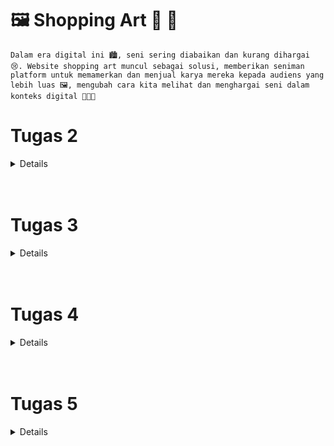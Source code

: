 # 🖼️ Shopping Art 🛒 🎨


`Dalam era digital ini 🏙️, seni sering diabaikan dan kurang dihargai 😢. Website shopping art muncul sebagai solusi, memberikan seniman platform untuk memamerkan dan menjual karya mereka kepada audiens yang lebih luas 🖼️, mengubah cara kita melihat dan menghargai seni dalam konteks digital 👨🏻‍🎨`


#  Tugas 2
<details>

### 1. Jelaskan bagaimana cara kamu mengimplementasikan checklist di atas secara step-by-step 

- [x] Membuat sebuah proyek Django baru.

    Pada membuat project Django baru kita pertama tama perlu membuat file bernama `shopping art` dan repository baru pada github baru untuk diisi. Setelah membuat file baru, dan github maka membuat perintah pada terminal mendambahkan readme dengan `echo "#readme" >> README.md` + `git init`+ `git add README.md` yang berguna untuk mendambahkan readme. Selanjutnya melakukan `git commit -m "first commit"`  untuk commit, selanjutnya mengetik `git branch -M main` untuk membuat branch utama pada repo, Menyambungkan dan membuat remote `git remote add origin <URL_REPO> `, dan tahapan terakhir mempush ke repo dengan `git push -u origin main`.

    Selanjutnya membuat virtual environtment dengan mengetik perintah `python -m venv env` dan mengkaktifkannya. Untuk mengaktifkannya pada macbook menggunakan `source env/bin/activate`. ketika virtual envieonrment telah aktif dengan ditandai dengan (env) pada terminal, diharuskan menambahkan `requirments.txt` sebagai dependensi yang akan digunakan dan menjalankan perintah `pip install -r requirements.txt` untuk menginstallnya. Setelah itu membuat projek djanggo dengan menjalankan `django-admin startproject shopping_list .`. 

    Setelah berhasil mengsintall djanggo, kita harus mengkonfigurasikan proyek dan menjalankan server. Untuk mengkonfigurasikan proyek dengan menambahkan `*` pada `ALLOWED_HOSTS` sehingga menjadi `ALLOWED_HOSTS = ["*"]`. Tanda `*` berguna untuk mengizinkan akses dari semua host, yang akan memungkinkan aplikasi diakses secara luas. Setelah mengkonfigurasikan proyek selanjutnya saya menginisiasi `.gitignore` yang berguna untuk mengabaikan beberapa berkas-berkas atau direktori-direktori pada Git.
    

- [x] Membuat aplikasi dengan nama main pada proyek tersebut.
    Pada langkah ini, saya menambahkan folfer `templates` dan menambahkan file `main` sebagai html utama. Untuk membuatnya sebagai bagian int, harus menjalankan perintah `python3 manage.py startapp main`. setelah itu, mendaftarkan folder ke dalam proyek dengan menambahkan main pada `INSTALLED_APPS` yang berada pada folder `settings.py`.


- [x] Melakukan routing pada proyek agar dapat menjalankan aplikasi main.
    Pada tahap ini, melakukan routing agar aplikasi `main` dapat diakses melalui projek hingga aplikasi dan juga perambaan web. aplikasi main akan menambahkan path ke variabel `urlpatterns` pada `urls.py`.  Setlah itu, pada variabel `urlpatterns` terdapat path URL `main/` yang mendefinisikan rute ke file `urls.py` pada aplikasi `main`.


- [x] Membuat model pada aplikasi main dengan nama Item dan memiliki atribut wajib sebagai berikut.
  +  `name` sebagai nama item dengan tipe `CharField`.
  + `amount` sebagai jumlah item dengan tipe `IntegerField`.
  + `description` sebagai deskripsi item dengan tipe `TextField`.
    Pada folder `main` terdapat file `models.py`, dan kita disuruh untuk membuat model yang berisikan atribut diatas. Data data yang kita buat nantinya bisa diakses, di perbarui, dan dihapus dengan perintah SQL. setelah mendefine model atribut, saya melakukan penjalankan perintah `python3 manage.py makemigrations` yang berfungsi melakukan migrasi model ke dalam database. Setelah itu melakukan perintah `python3 manage.py migrate` untuk mengaplikasikan file migrasi ke dalam database.


- [x] Membuat sebuah fungsi pada views.py untuk dikembalikan ke dalam sebuah template HTML yang menampilkan nama aplikasi serta nama dan kelas kamu.
    Pada tahap ini, saya mengimport funsi render dari django.shortcut untuk keperluan nantinya di HTML.  Dari sebelumnya itu data sama dengan langsung dimasukan ke dalam html, namun pada tahap ini membuat tempat untuk mengemnbalikan nilai pada html.  Cara mengembalikannya adalah dengan  menambahkan data `app_name`, `name`, dan `class` ke dalam `context` yang terdapat di dalam fungsi `show_app_name`. setelah itu pada tampilan html dari yang tadinya `Name : Arya Wijaya Kusuma` menjadi `Name : {name}` agar dapat meminta dara daro `views.py`.


- [x] Membuat sebuah routing pada urls.py aplikasi main untuk memetakan fungsi yang telah dibuat pada views.py.
    Pada tahap ini, diharuskan untuk menimpor `path` dari `django.urls`. Selain itu kita juga mengimport fungsi `show_app_name` dari file `views.py`. Hal ini dilakukan dengan jara membuat file `urls.py` pada folder `main` dengan isi 
    ```
    from django.urls import path, include
    from main.views import show_main

    app_name = 'main'

    urlpatterns = [
        path('', show_main, name='show_main')
    ]
    ```


- [x] Melakukan deployment ke Adaptable terhadap aplikasi yang sudah dibuat sehingga nantinya dapat diakses oleh teman-temanmu melalui Internet.
    Setelah menyelesaikan semua proses diatas, saya akan mengupdate isi dari repositori github saya dengan mempush file saat ini yang ada di komputer saya ke repo. Untuk mempush dapat dilakukan dengan pertama tama menjalankan `git add .` untuk menambahkan semua yang ada di stage. Setelah menambahkan semuanya saya melakukan commit dengan `git commit -m "<komentar>"` dan terakhir mempush ke git push -u origin main`.



### 2. Buatlah bagan yang berisi request client ke web aplikasi berbasis Django beserta responnya dan jelaskan pada bagan tersebut kaitan antara urls.py, views.py, models.py, dan berkas html.

![Bagan Tugas 2 ](https://github.com/aryawijayak/shopping-art/assets/119391657/081fc00c-04ba-4c88-8e09-029213b76be2)




### 3. Jelaskan mengapa kita menggunakan virtual environment? Apakah kita tetap dapat membuat aplikasi web berbasis Django tanpa menggunakan virtual environment?

Virtual environment adalah alat yang sangat penting dalam pengembangan perangkat lunak, termasuk dalam pengembangan aplikasi web berbasis Django. Fungsi utamanya adalah memisahkan dan mengisolasi lingkungan kerja proyek Anda dari lingkungan sistem operasi yang lebih luas. Ini memungkinkan Anda untuk menginstal paket dan dependensi proyek secara lokal tanpa mengganggu atau berinterferensi dengan paket global sistem operasi atau proyek lain yang mungkin Anda kerjakan. Selain itu, virtual environment memungkinkan Anda untuk mengelola versi paket yang digunakan dalam proyek tertentu, sehingga Anda dapat memastikan konsistensi dan stabilitas aplikasi Anda. Hal ini juga memudahkan untuk berbagi proyek dengan tim pengembang atau menggantinya ke lingkungan produksi tanpa masalah kompatibilitas.

> Virtual environment dibuat dengan perintah `python -m venv env`, dan diaktifkan dengan perintah `source env/bin/activate`.

Meskipun memungkinkan untuk membuat aplikasi web berbasis Django tanpa menggunakan virtual environment, sangat disarankan untuk selalu menggunakannya. Tanpa virtual environment, Anda mungkin akan menghadapi berbagai masalah, seperti konflik dependensi antara proyek, kesulitan dalam mengelola versi paket, dan risiko merusak paket sistem operasi. Dengan menggunakan virtual environment, Anda dapat menjaga lingkungan proyek Anda bersih, teratur, dan terisolasi, yang pada akhirnya akan membuat pengembangan dan pemeliharaan aplikasi Anda menjadi lebih mudah dan lebih dapat diandalkan. Implementasi virtual environment adalah sebuah praktik terbaik yang akan membantu Anda mengelola konsistensi dari dependencies masing-masing proyek secara efisien, menjauhkan risiko konflik dependencies, dan memastikan kestabilan serta portabilitas aplikasi Anda.


### 4. Jelaskan apakah itu MVC, MVT, MVVM dan perbedaan dari ketiganya.
| MVC         | MVT         | MVVM          |
| ---        |    ----   |          --- |
| Model-View-Controller      | Model-View-Template     | Model-View-View-Model   
| View: Menggambarkan data dari model dalam antarmuka pengguna (UI) dan menampilkan informasi kepada pengguna.| View: Bertanggung jawab untuk menampilkan data kepada pengguna dan menggambarkan tampilan.| View: Menginformasi ke ViewModel terkait interaksi pengguna, dan hanya menampilkan data yang disediakan oleh ViewModel |
| Controller: Menjembatani hubungan antara View dan Model dan sebagai inti logika dan alur aplikasi dengan menginformasi interaksi user ke Model | Template: Mengambil data dari model dan menampilkannya, berupa HTML  | ViewModel: Perantara antara Model dan View, mengubah data dari Model menjadi format sesuai dengan tampilan |
|![mvc](https://user-images.githubusercontent.com/119391657/268604124-47902dbc-cc01-46af-b077-9ba64c31e042.png) |![mvp](https://user-images.githubusercontent.com/119391657/268604321-e031b08c-f41e-4e57-81e7-184fd9a8959b.png) |![mvvm](https://user-images.githubusercontent.com/119391657/268604466-b3808d32-e983-4b1e-a385-1c6ea8e8c89b.png) |
| MVC merupakan konsep yang sering diterapkan dalam pengembangan perangkat lunak, terutama pada aplikasi desktop dan web konvensional. Prinsip ini memisahkan tiga komponen utama dari aplikasi dengan tujuan untuk meningkatkan kemudahan dalam merawat dan mengembangkan kode.| MVT merupakan pola desain yang khusus digunakan dalam kerangka kerja Django, yang diciptakan khusus untuk pengembangan aplikasi web menggunakan bahasa pemrograman Python. Pola ini menggantikan komponen View dalam MVC dengan yang disebut sebagai Template, yang bertujuan untuk memisahkan dengan lebih tegas antara aspek tampilan dan pemrosesan HTTP. | MVVM merupakan pola desain yang umum diterapkan dalam pengembangan aplikasi yang menekankan antarmuka pengguna (UI), terutama pada platform seperti WPF (Windows Presentation Foundation). Pola ini difokuskan pada konsep pemisahan antara komponen tampilan dan logika bisnis, dengan memanfaatkan ViewModel sebagai perantara di antara keduanya.|
</details>

<br>
<br>

# Tugas 3

<details>

### 1. Apa perbedaan antara form POST dan form GET dalam Django?
| Form POST         | Form GET         |
| ---        |    ----   |
| Method POST akan mengirimkan data atau nilai langsung ke action untuk ditampung, tanpa menampilkan pada URL. | Method GET akan menampilkan data/nilai pada URL, kemudian akan ditampung oleh action.
|![POST](https://user-images.githubusercontent.com/119391657/268960230-4ca02611-ab78-4685-913b-79ca724cdd0e.png) | ![GET](https://user-images.githubusercontent.com/119391657/268960029-d7e2cba8-1164-40a6-96bc-97ac26ad07f4.png)| 
|Method POST menggunakan variable $_POST untuk menampung data/nilai. | Sedangkan method GET menggunakan variable $_GET untuk menampung data/nilai.
|Method POST data yang dikirim tidak terbatas| Method GET tidak boleh lebih dari 2047 karakter.

###  2. Apa perbedaan utama antara XML, JSON, dan HTML dalam konteks pengiriman data?
| XML         | JSON         | HTML          |
| ---        |    ----   |          --- |
|**Struktur Data**: Bahasa markup yang memiliki fleksibilitas tinggi dan dapat digunakan untuk menggambarkan berbagai jenis informasi. Ini memiliki kerangka yang kuat dan menetapkan pedoman untuk mengatur informasi.| **Struktur Data**: Format data yang sederhana yang berisi objek dan larik. Sangat berguna untuk menggambarkan data yang teratur | **Struktur Data**: Sebuah bahasa markup yang digunakan untuk menghasilkan dokumen di lingkungan web.|
|**Penggunaan**: Transfer data antara aplikasi, mengatur konfigurasi, dan menyimpan data yang memiliki struktur data yang tidak sepenuhnya terstruktur. | **Penggunaan**: Proses pertukaran data antara aplikasi, terutama dalam konteks pengembangan web. Format JSON banyak digunakan dalam aplikasi dan layanan web modern sebagai format standar untuk menerima dan mengirim data. |**Penggunaan**: Membuat halaman web yang dirancang khusus untuk tujuan penyajian dan interaksi dengan pengguna. |

### 3. Mengapa JSON sering digunakan dalam pertukaran data antara aplikasi web modern?

JSON sering menjadi pilihan utama para pengembang dalam pertukaran data antar aplikasi karena beberapa alasan yang signifikan:
1. **Format yang Mudah di-parse**: JSON memiliki format yang sangat mudah untuk di-parse, memudahkan pengolahan dan penguraian data. Ini sangat penting dalam pertukaran data antar aplikasi di lingkungan yang serba cepat.

2. **Ringan dan Berbasis Teks**: Sebagai format berbasis teks, JSON memiliki ukuran yang ringan. Hal ini sangat menguntungkan ketika data perlu dikirimkan melalui jaringan, karena tidak membebani bandwidth.

3. **Dukungan Native Banyak Bahasa**: Banyak bahasa pemrograman memiliki dukungan native untuk parsing JSON. Ini memungkinkan pengembang untuk dengan mudah mengintegrasikan JSON dalam aplikasi mereka tanpa perlu mengandalkan pustaka pihak ketiga atau implementasi khusus.

4. **Efisien dibandingkan XML**: JSON lebih efisien dalam hal penggunaan karakter dibandingkan dengan format lain seperti XML yang menggunakan sistem tag. JSON menggunakan format key-value pair yang lebih sederhana.

5. **Mudah Dibaca Manusia**: JSON lebih mudah dibaca oleh manusia, sehingga mempermudah dalam debugging dan analisis data. Karakter yang lebih sedikit membuatnya lebih bersahabat bagi pengembang.

Dengan kelebihan-kelebihan ini, tidak mengherankan jika JSON menjadi format yang lebih sering digunakan dalam pertukaran data antar aplikasi. Kelebihan ini juga membantu dalam mempercepat proses pemrosesan data, yang sangat penting dalam aplikasi modern yang serba cepat.

### 4. Jelaskan bagaimana cara kamu mengimplementasikan checklist di atas secara step-by-step (bukan hanya sekadar mengikuti tutorial).

- [x] Membuat input form untuk menambahkan objek model pada app sebelumnya.
    Pertama Buatlah file `template/base.html` pada direktori root yang berguna untuk memberikan inisiasi html default tanpa perlu membuat inisiasi html ddi setiap page .html yang kita buat. Isi dari base.html adalah sebagai berikut:
    ``````
        {% load static %}
    <!DOCTYPE html>
    <html lang="en">
        <head>
            <meta charset="UTF-8" />
            <meta
                name="viewport"
                content="width=device-width, initial-scale=1.0"
            />
            {% block meta %}
            {% endblock meta %}
        </head>

        <body>
            {% block content %}
            {% endblock content %}
        </body>
    </html>
   ``````
    Setelah membuat `base.html` saya mengedit file `setting.py` lalu libatkan `base.html` dengan menambahkan baris template agar `base.html` bisa sdideteksi sebagai berkas html. Lebih jelaskan dapat melihat kode berikut:
    ```
    ...
    DATABASES = {
        'default': {
            'ENGINE': 'django.db.backends.sqlite3',
            'NAME': BASE_DIR / 'db.sqlite3',
        }
    }
    ```

    setelah melibtatkan `base.html`, saya membuat struktur form agar dapat menerima data beruma art baru yang diinput dengan membuat file `forms.py`. File tersebut berisi kode dibawah ini : 
    ```
    from django.forms import ModelForm
    from main.models import Product

    class ProductForm(ModelForm):
        class Meta:
            model = Product
            fields = ["name", "price", "description"]
    ```
    Fungsi `fields` diatas merupakan tipe apa saja yang akan menjadi header dari tabel kita nantinya yang berisi name, price dan description. 

    Setelah membuat `forms.py`, saya mengubah function `show_main` pada `views.py`  memasukan context baru yang dapat dilihat lebih jelas pada kode berikut ini:
    ```
    context = {
        'products': products,

        'karya1': 'Online Course App', 
        'artist1': 'Arya Wijaya Kusuma', 

        'karya2': 'Private Tutor App', 
        'artist2': 'Arya keren',

        'karya3': 'Task Management App', 
        'artist3': 'Aweka Design'
    }
    ```
    Sebelumnya pada Tutorial Berisi dengan Nama dan kelas, namun saya memodifikasinya dengan mengganti menjadi karya dan artist, dan context ini akan dipanggil nanti pada html pada section `card` yang mendisplay product dari shopping art.

    Selanjutnya saya membuat `create_product.html` pada files `main/templates` sebagai html untuk menambahkan produk yang berisi kode seperti dibawah ini:

    ```
        {% extends 'base.html' %} 

    {% block content %}


    <style>

        body {
            background-color: #f4f7ff;
        }

        h1, h2, h3, h4, h5, p, th, td, a, button {
            font-family: 'Poppins', sans-serif;
        }
        
        .navbar {
            position: sticky;
            top: 0;
            background-color: #ffffff;
            padding: 16px 20px;
            display: flex;
            justify-content: space-between;
            align-items: center;
            z-index: 100; 
            margin-bottom: 20px;
        }

        .navbar img {
            max-height: 28px;
            
        }

        .content-container {
            display: flex;
            flex-direction: column; 
            align-items: center;
            min-height: 0;
            text-align: center;
            margin-bottom: 5px;
        }
        
        .banner {
        max-width: 100%;
        height: auto;
        margin-bottom: 50px; 
        }

        table {
            border-collapse: collapse;
            width: 100%;
            margin-top: 20px;
            background-color: #4162FF; 

            margin-bottom: 20px
        }

        th {
            border: 1px solid #ffffff;
            padding: 16px; 
            text-align: left;
            color: #fff; 
            font-size: 18px; 
        }

        td {
            border: 1px solid #ffffff;
            padding: 12px;
            text-align: left;
            background-color: #EEF4FB; 
            color: #060a21; 
            line-height: 150%;
        }

        td.description {
            max-width: 400px; 
            overflow-y: auto;
        }

    .add-product-button {
        display: inline-flex;
        height: 48px;
        padding: 4px 16px;
        justify-content: center;
        align-items: center;
        gap: 8px;
        border-radius: 12px;
        background: var(--primary-blue, #4162FF);
        color: #fff;
        text-decoration: none;
        border: none;
        cursor: pointer; 
    }

    </style>

    <div class="navbar">
        <img src="https://github.com/aryawijayak/shopping-art/assets/119391657/7ea7f648-a457-4e65-a45f-f90796663489" alt="Logo">
    </div>


    <h1>Add New Product</h1>

    <form method="POST">
        {% csrf_token %}
        <table>
            {{ form.as_table }}
            <tr>
                <td></td>
                <td>
                    <input  type="submit" value="Add Product" class="add-product-button"/>
                </td>
            </tr>
        </table>
    </form>

    {% endblock %}
    ```
    Pada kode diats saya menambahkan sedikit inline css agar tampilan website saya lebih enak dilihat dan unik dari teman teman lainnya. 

    Dan apda tahap terakhir pembuatan form saya menambahkan fungsi `create_product` pada `view.py` dan membuat path agar file html create product dapat diakses. Isi dari fungsi `create_product` antara lain:

    ```
    def create_product(request):
    form = ProductForm(request.POST or None)

    if form.is_valid() and request.method == "POST":
        form.save()
        return HttpResponseRedirect(reverse('main:show_main'))

    context = {'form': form}
    return render(request, "create_product.html", context)

    ```
    Fungsi create product berguna untuk memasukan akses ke `create_product.html`

- [x] Tambahkan 5 fungsi views untuk melihat objek yang sudah ditambahkan dalam format HTML, XML, JSON, XML by ID, dan JSON by ID.

    Pertama tama buatlah fungsi `show_xml`, `show_json`, `show_xml_by_id`, `show_json_by_id`. Untuk show xml dan json tanpa id dapat memberikan akses ke semua data, namun untuk by id akan menampilkan data pada id yang dipanggil. Isi dari fungsi`show_xml`, `show_json`, `show_xml_by_id`, `show_json_by_id` antara lain:

    ```
    def show_xml(request):
    data = Product.objects.all()
    return HttpResponse(serializers.serialize("xml", data), content_type="application/xml")
    ```

    ```
    def show_json(request):
    data = Product.objects.all()
    return HttpResponse(serializers.serialize("json", data), content_type="application/json")
    ```

    ```
    def show_xml_by_id(request, id):
    data = Product.objects.filter(pk=id)
    return HttpResponse(serializers.serialize("xml", data), content_type="application/xml")
    ```

    ```
    def show_json_by_id(request, id):
    data = Product.objects.filter(pk=id)
    return HttpResponse(serializers.serialize("json", data), content_type="application/json")
    ```
    Keempat fungsi diatas berguna untuk melihat input dari  html pada file `create_product.html`. 

- [x] Membuat routing URL untuk masing-masing views yang telah ditambahkan pada poin 2.
    Setelah membuat keempat fungsi diatas, saya selanjutnya memanggil keempat fungsi tersebut pada urls.py dengan mengimport 
    ```
    from main.views import show_main, create_product, show_xml, show_json, show_xml_by_id, show_json_by_id 
    ```
    Selanjutnya mengubah `urlpatterns` menjadi sebagai berikut:
    ```
    urlpatterns = [
        path('', show_main, name='show_main'),
        path('create-product', create_product, name='create_product'),
        path('xml/', show_xml, name='show_xml'), 
        path('json/', show_json, name='show_json'), 
        path('xml/<int:id>/', show_xml_by_id, name='show_xml_by_id'),
        path('json/<int:id>/', show_json_by_id, name='show_json_by_id'), 
    ]
    ```
- [x]  Menambahkan pesan "Kamu menyimpan X item pada aplikasi ini" (dengan X adalah jumlah data item yang tersimpan pada aplikasi) dan menampilkannya di atas tabel data. Kalimat pesan boleh dikustomisasi sesuai dengan tema aplikasi, namun harus memiliki makna yang sama.
    Untuk membuat total item yang tersimpan itu dapat menggunakan key `total` pada dictionary context pada `views.py`. Caranya adalah dengan menambakan direktori total panjang seperti dibawah ini:
    ```
    'total' : products.__len__(),
    ```

    Setelah tahap tersebut, panggil total di `main.html` dengan menggunakan kode dibawah ini:

    ```
    <h4 class="total">Anda telah membuat karya sebanyak: {{total}} karya 🎨🖼️</h4>
    ```

Pada akhirnya kita berhasil menambahkan fungsi tabel 🤩 pada website shopping art kita 😉

### Mengakses kelima URL di poin 2 menggunakan Postman, membuat screenshot dari hasil akses URL pada Postman, dan menambahkannya ke dalam README.md.
1. HTML
![HTML ](https://user-images.githubusercontent.com/119391657/268957657-ef90f573-6e43-465a-bf71-1ad414ca9841.png)

2. XML (ALL DATA)
![XML ALL](https://user-images.githubusercontent.com/119391657/268959612-901e45a8-ddb1-47d3-b97a-75bc75b34192.png)

3. XML (BY ID)
![XML ID](https://user-images.githubusercontent.com/119391657/268959801-9db045a6-847a-4923-b94c-bec4d6011efe.png)

4. JSON (ALL DATA)
![JSON ALL](https://user-images.githubusercontent.com/119391657/268958115-e29deec4-9a0a-41cb-b881-ebf9c3166d4f.png)

5. JSON (BY ID)
![JSON ID](https://user-images.githubusercontent.com/119391657/268959285-0bb6efa8-7f78-4c0e-a7e1-32eae7321d73.png)
</details>

<br>
<br>

# Tugas 4
<details>

### 1. Apa itu Django UserCreationForm, dan jelaskan apa kelebihan dan kekurangannya?

| UserCreationForm        |
| ---        |
|`UserCreationForm` di Django adalah jenis formulir yang sudah ada sebelumnya untuk memudahkan pembuatan akun pengguna baru di aplikasi web Anda. Formulir ini mencakup kolom-kolom umum seperti username, password, dan konfirmasi password.|

Keuntungan menggunakan UserCreationForm adalah:

1. `Kemudahan Penggunaan:` Anda tidak perlu mengembangkan formulir pendaftaran dari awal karena Django sudah menyediakannya.

2. `Validasi Otomatis:` Formulir ini secara otomatis memastikan bahwa pengguna mengisi informasi yang benar dan sesuai.

3. `Kemampuan Kustomisasi:` Anda masih dapat menyesuaikan formulir ini sesuai dengan kebutuhan Anda. Anda bisa menambahkan kolom tambahan, seperti alamat email.

4. `Terhubung dengan Model Pengguna:` Data yang dimasukkan ke dalam formulir akan langsung disimpan di database aplikasi Anda.

Namun, ada beberapa kekurangan:

1. `Tampilan Bawaan:` Tampilan formulir mungkin tidak sesuai dengan desain visual aplikasi Anda, sehingga Anda perlu melakukan penyesuaian tampilan.

2. `Ketergantungan pada Django:` Anda hanya bisa menggunakan UserCreationForm jika aplikasi Anda menggunakan Django.

3. `Kustomisasi yang Memerlukan Pemahaman:`Untuk kustomisasi yang lebih kompleks, Anda mungkin perlu bekerja lebih keras.

4. `Memerlukan Pemahaman tentang Django:` Penggunaan UserCreationForm memerlukan pemahaman tentang cara Django mengelola pengguna dan otentikasi.

Jadi, UserCreationForm adalah alat yang sangat berguna untuk membuat formulir pendaftaran pengguna dalam aplikasi web Django, meskipun Anda perlu mempertimbangkan apakah sesuai dengan kebutuhan dan desain aplikasi Anda sebelum menggunakannya.

### 2. Apa perbedaan antara autentikasi dan otorisasi dalam konteks Django, dan mengapa keduanya penting?
- [x]
| Definisi  | Autentikasi adalah proses verifikasi identitas pengguna, yaitu memastikan bahwa seseorang yang mencoba mengakses aplikasi adalah pengguna yang mereka klaim | Otorisasi adalah proses yang menentukan apa yang diizinkan atau tidak diizinkan oleh pengguna yang telah diautentikasi.
|Tujuan | Autentikasi digunakan untuk memeriksa identitas pengguna, misalnya, apakah mereka adalah pengguna terdaftar atau tamu | Otorisasi mengendalikan akses pengguna ke berbagai bagian atau fungsi dalam aplikasi, memastikan hanya pengguna yang berwenang yang dapat mengakses sumber daya tertentu
|Waktu Pelaksanaan |Autentikasi umumnya terjadi di awal sesi pengguna, ketika mereka mencoba masuk atau mengakses aplikasi Anda untuk pertama kalinya |

`Mengapa Keduanya Penting:`

1. `Keamanan:` Autentikasi membantu mencegah akses tidak sah ke aplikasi Anda dengan memverifikasi identitas pengguna. Otorisasi memastikan bahwa pengguna hanya memiliki akses ke bagian aplikasi yang sesuai dengan peran dan izin mereka, mengurangi risiko pelanggaran keamanan.

2. `Kontrol Akses: ` Otorisasi memungkinkan Anda untuk mengelola akses pengguna ke berbagai fitur dan data dalam aplikasi Anda. Ini membantu mencegah pengguna yang tidak berwenang mengakses atau memodifikasi informasi penting.

3. `Pengelolaan Peran:` Autentikasi dan otorisasi memungkinkan Anda untuk mengorganisasi pengguna dalam peran yang berbeda, seperti administrator, pengguna biasa, atau pengguna tamu. Hal ini memudahkan pengaturan izin berdasarkan peran, sehingga Anda dapat mengendalikan apa yang dapat dilakukan setiap peran.

4. `Pelacakan Aktivitas:` Kombinasi autentikasi dan otorisasi memungkinkan Anda untuk melacak aktivitas pengguna dan melakukan audit terhadap tindakan mereka. Ini berguna untuk melacak siapa yang melakukan apa dalam aplikasi Anda.

Secara keseluruhan, autentikasi dan otorisasi adalah komponen kunci dalam mengamankan aplikasi web Django Anda dan memastikan bahwa pengguna hanya memiliki akses ke sumber daya yang sesuai dengan peran dan izin mereka.


### 3. Apa itu cookies dalam konteks aplikasi web, dan bagaimana Django menggunakan cookies untuk mengelola data sesi pengguna?
Cookies adalah mekanisme penyimpanan data kecil yang digunakan dalam konteks aplikasi web untuk menyimpan informasi di sisi klien (browser) pengguna. Cookies adalah file teks kecil yang dikirimkan oleh server web ke browser pengguna saat pengguna mengunjungi sebuah situs web. Cookies kemudian disimpan di komputer pengguna dan dikirimkan kembali ke server web setiap kali pengguna melakukan permintaan ke situs tersebut. Dengan cookies, situs web dapat "mengingat" informasi tertentu tentang pengguna, seperti preferensi, sesi, atau informasi pengidentifikasi.

Dalam konteks Django, sebuah kerangka kerja pengembangan web yang kuat, cookies digunakan untuk mengelola data sesi pengguna dengan mudah. Django memiliki dukungan bawaan yang kuat untuk mengelola cookies dan data sesi pengguna. Berikut adalah cara Django menggunakan cookies untuk mengelola data sesi pengguna:

- Penyimpanan Data Sesi: Django memungkinkan pengembang untuk menyimpan data sesi pengguna dalam cookies. Ini berarti Anda dapat menyimpan informasi seperti ID pengguna, preferensi, atau keadaan sesi pengguna dalam cookies.
- Middleware Sesi: Django menggunakan middleware sesi untuk mengelola data sesi pengguna. Middleware ini memproses cookies sesi dan memungkinkan Anda untuk mengakses data sesi dalam tampilan (view) aplikasi Anda. Middleware ini otomatis termasuk dalam daftar MIDDLEWARE di file settings.py.
- Pengaturan Cookies: Anda dapat mengonfigurasi penggunaan cookies dalam Django melalui berbagai pengaturan di file settings.py. Anda dapat mengatur parameter seperti SESSION_COOKIE_SECURE untuk memastikan cookies hanya dapat digunakan melalui koneksi HTTPS, SESSION_COOKIE_HTTPONLY untuk membatasi akses JavaScript ke cookies sesi, dan lainnya.
- Cookie Pengenal Sesi: Django secara otomatis menghasilkan cookie pengenal sesi unik untuk mengidentifikasi pengguna. Cookie ini mengandung ID sesi yang digunakan untuk mengambil data sesi dari penyimpanan sesi.
- Akses Data Sesi: Anda dapat dengan mudah mengakses data sesi pengguna dalam Django melalui objek request dalam tampilan (view). Anda dapat menambahkan, mengubah, atau menghapus data sesi sesuai kebutuhan aplikasi Anda.
- Keamanan Cookies: Django telah menerapkan langkah-langkah keamanan untuk melindungi cookies sesi dari serangan potensial seperti Cross-Site Request Forgery (CSRF) dan Cross-Site Scripting (XSS). Ini memastikan bahwa cookies sesi hanya dapat diakses dan digunakan dengan aman oleh pengguna yang berwenang.

Dengan menggunakan cookies dalam Django, pengembang dapat dengan mudah mengelola informasi sesi pengguna, menjaga keadaan sesi, menyimpan preferensi, dan mengidentifikasi pengguna yang telah diautentikasi. Hal ini membantu membangun pengalaman pengguna yang lebih interaktif dan konsisten dalam aplikasi web Anda.

### 4. Apakah penggunaan cookies aman secara default dalam pengembangan web, atau apakah ada risiko potensial yang harus diwaspadai?
Penggunaan cookies dalam pengembangan web tidak selalu aman secara default, dan ada beberapa risiko potensial yang harus diwaspadai. Berikut adalah beberapa risiko yang terkait dengan penggunaan cookies:

1. `Penyadapan Data:` Cookies dapat menjadi sasaran potensial untuk penyadapan data oleh pihak ketiga yang tidak berwenang. Jika cookies mengandung informasi sensitif, seperti token otentikasi atau informasi pribadi, penyadapan data tersebut dapat membahayakan keamanan pengguna.

2. `Cross-Site Scripting (XSS):` Dalam serangan XSS, penyerang mencoba menyisipkan kode berbahaya ke dalam cookies yang diterima oleh pengguna. Kode berbahaya ini dapat dieksekusi oleh browser pengguna dan membahayakan keamanan pengguna.

3. `Cross-Site Request Forgery (CSRF):` Serangan CSRF melibatkan pengiriman permintaan yang tidak sah dari situs web yang dikompromikan ke situs web yang diakses oleh pengguna. Jika situs web yang diakses menggunakan cookies untuk otentikasi, serangan CSRF dapat memengaruhi pengguna yang sudah diautentikasi.

4. `Cookies Tidak Aman (Non-Secure): `Cookies yang dikirimkan melalui koneksi HTTP (non-HTTPS) dapat disadap lebih mudah oleh penyerang. Oleh karena itu, menggunakan koneksi HTTPS untuk mengirim cookies adalah praktik yang lebih aman.

5. `Penyimpanan Data Terlalu Lama:` Jika data dalam cookies disimpan terlalu lama, informasi sensitif yang ada dalam cookies dapat menjadi risiko yang berkelanjutan. Dalam situasi tertentu, cookies yang tumpang tindih dapat mengekspos data sensitif.

Penggunaan cookies aman atau tidak tergantung pada cara Anda mengimplementasikannya dalam aplikasi web Anda. Dengan tindakan pencegahan yang tepat, Anda dapat meminimalkan risiko keamanan terkait cookies dan memastikan bahwa data pengguna tetap aman.

### 5. Jelaskan bagaimana cara kamu mengimplementasikan checklist di atas secara step-by-step (bukan hanya sekadar mengikuti tutorial).
- [x] Mengimplementasikan fungsi registrasi, login, dan logout untuk memungkinkan pengguna untuk mengakses aplikasi sebelumnya dengan lancar.

1. **Registrasi**
   
   Registrasi berguna untuk membuat akun pada database, dalam pembuatannya pertama-tama, Buka file `views.py` yang ada di folder `main` dan buat fungsi baru dengan nama `register` dan memiliki parameter `request`. Lalu impor `redirect`, `UserCreationForm`, dan `messages`. Isi dari fungsi `register` adalah:
   ```
    def register(request):
        form = UserCreationForm()

        if request.method == "POST":
            form = UserCreationForm(request.POST)
            if form.is_valid():
                form.save()
                messages.success(request, 'Your account has been successfully created!')
                return redirect('main:login')
        context = {'form':form}
        return render(request, 'register.html', context)
   ```
   Fungsi `register` adalah bagian dari aplikasi web yang memungkinkan pengguna untuk mendaftar. Pada akses pertama, formulir pendaftaran kosong disiapkan. Jika data valid dikirimkan melalui POST, akun pengguna akan dibuat, pesan sukses ditampilkan, dan pengguna diarahkan ke halaman login. Jika formulir tidak valid atau akses bukan POST, halaman registrasi akan dirender kembali dengan pesan kesalahan yang sesuai. Setelah menambahkan `pada views.py`, buat html baru dengan bernama `register.html` yang berisi sebagai berikut
   ```
    {% extends 'base.html' %}

    {% block meta %}
        <title>Register</title>
    {% endblock meta %}

    {% block content %}  

    <div class = "register-card">

        <img src="https://user-images.githubusercontent.com/119391657/270732366-2e835f39-83cc-43de-b22b-df914ade0c93.png" alt="Logo" class="logo-image">

        <h1 class="center-align" >Register</h1>  

        <form method="POST">
            {% csrf_token %}
            <div class="form-group">
                <label for="{{ form.username.id_for_label }}">Username</label>
                {{ form.username }}
                <p class="left-align">{{ form.username.help_text }}</p>
            </div>

            <div class="form-group">
                <label for="{{ form.password1.id_for_label }}">Password</label>
                {{ form.password1 }}
                <p class="left-align">{{ form.password1.help_text }}</p>
            </div>

            <div class="form-group">
                <label for="{{ form.password2.id_for_label }}">Confirm Password</label>
                {{ form.password2 }}
                <p class="left-align">{{ form.password2.help_text }}</p>
            </div>

            <div class="center-align">
                <input type="submit" name="submit" value="Daftar" class="add-product-button">
            </div>

            <div class="center-align padding-top">
                Back to Login? <a href="{% url 'main:login' %}">Login</a>
            </div>
            
        </form>
        
    {% if messages %}  
        <ul>   
            {% for message in messages %}  
                <li>{{ message }}</li>  
                {% endfor %}  
        </ul>   
    {% endif %}

    </div>  

    {% endblock content %}
   ```
   Dikarenakan saya ingin memodifikasi style dari css dari registrasi, maka saya membuat sedikit berbeda dari template. Tambahkan path url milik halaman register ke file `urls.py` pada direktori `main` dengan mengimpor fungsi `register` dari `views.py` dan tambahkan `path('register/', register, name='register')` pada variabel `urlpatterns`. Hal ini berfungsi agar registrasi bisa dipanggil menggunakan MVT dan dipanggil dengan cara `href="{% url 'main:register' %}"`
   

2. **Login**
   
   Login berguna untuk masuk ke akun yang sudah di daftarkan pada datapase pada fungsi registration sebelumnya. Pembuatan login dilakukan dengan cara buka file `views.py` yang ada di folder `main` dan buat fungsi baru dengan nama `login_user` yang menerima parameter `request`. Lalu impor `authenticate` dan `login`. Isi dari fungsi `login` adalah:
   ```
    def login_user(request):
        if request.method == 'POST':
            username = request.POST.get('username')
            password = request.POST.get('password')
            user = authenticate(request, username=username, password=password)
            if user is not None:
                login(request, user)
                response = HttpResponseRedirect(reverse("main:show_main")) 
                response.set_cookie('last_login', str(datetime.datetime.now()))
                return response
            else:
                messages.info(request, 'Sorry, incorrect username or password. Please try again.')
        context = {}
        return render(request, 'login.html', context)
   ```
    Fungsi `login_user` digunakan untuk memproses login pengguna dalam aplikasi web. Jika pengguna mengirimkan formulir dengan username dan password melalui metode POST, fungsi akan mencoba mengotentikasi pengguna. Jika autentikasi berhasil, pengguna akan diarahkan ke halaman utama dengan cookie 'last_login' yang disetel untuk melacak waktu login terakhir. Setelah menambahkan `pada views.py`, buat html baru dengan bernama `login.html` yang berisi sebagai berikut
   ```
   {% extends 'base.html' %}
   
   {% block meta %}
       <title>Login</title>
   {% endblock meta %}
    
    {% endblock meta %}

    {% block content %}

    <div class="login-card">
        
        <img src="https://user-images.githubusercontent.com/119391657/270732366-2e835f39-83cc-43de-b22b-df914ade0c93.png" alt="Logo" class="logo-image">

        <h1>Login Shopping Art</h1>
        
        <form method="POST" action="">
            {% csrf_token %}
            <div class="form-group">
                <label for="username">Username:</label>
                <input type="text" name="username" id="username" placeholder="Username" class="form-control">
            </div>
            <div class="form-group">
                <label for="password">Password:</label>
                <input type="password" name="password" id="password" placeholder="Password" class="form-control">
            </div>
            <div class="form-group">
                <input class="add-product-button" type="submit" value="Login">
            </div>
        </form>

        {% if messages %}
            <ul>
                {% for message in messages %}
                    <li>{{ message }}</li>
                {% endfor %}
            </ul>
        {% endif %}
        <div class="login-black">
            Don't have an account yet? 
            <div class="login-blue" >
                <a href="{% url 'main:register' %}" >Register Now</a>
            </div>
            
        </div>
        
    </div>

    {% endblock content %}
   ```
   Tambahkan path url milik halaman login ke file `urls.py` pada direktori `main` dengan mengimpor fungsi `login` dari `views.py` dan tambahkan `path('login/', login_user, name='login')` pada variabel `urlpatterns`.  Hal ini berfungsi agar registrasi bisa dipanggil menggunakan MVT dan dipanggil dengan cara `href="{% url 'main:login' %}"`

3. **Logout**
   
   Logout berguna untuk keluar dari akun, fungsi logout dilakukan dengan cara buka file `views.py` yang ada di folder `main` dan buat fungsi baru dengan nama `logout_user` yang menerima parameter `request`. Lalu impor `logout`. Isi dari fungsi `logout_user` adalah:

   ```
   def logout_user(request):
       logout(request)
       return redirect('main:login')
   ```
   Fungsi logout_user bertujuan untuk mengelola proses logout pengguna dalam aplikasi web. Ketika fungsi ini dipanggil, pengguna yang saat ini terotentikasi akan dikeluarkan dari sesi mereka dengan menggunakan Django's authentication system, yang menghapus status login mereka. Setelah itu, pengguna akan diarahkan kembali ke halaman login, memastikan bahwa mereka harus melakukan login ulang untuk mengakses konten yang memerlukan autentikasi, menjaga keamanan akun pengguna dan mengakhiri sesi mereka dengan aman. Setelah itu tambahkan kode berikut pada `main.html`
   ```
   ...
   <a href="{% url 'main:logout' %}">
       <button>
           Logout
       </button>
   </a>
   ...
   ```
   Setelah hyperlink tag untuk Add New Product yang ada di file `main.html`.
   Tambahkan path url milik halaman logout ke file `urls.py` pada direktori `main` dengan mengimpor fungsi `logout_user` dari `views.py` dan tambahkan `path('logout/', logout_user, name='logout')` pada variabel `urlpatterns`.

    Setelah Melakukan ketiga step diatas, Sudah berhasil membuat, mendaftar dan keluar dari akun mu di shopping art


- [x] Membuat dua akun pengguna dengan masing-masing tiga dummy data menggunakan model yang telah dibuat pada aplikasi sebelumnya untuk setiap akun di lokal 

    `Akun Pertama:`

    ![LoginPertama](https://user-images.githubusercontent.com/119391657/270840411-5af0731d-2fbc-481d-96fb-1140b3dc5a4e.png)

    ![DataPertama](https://user-images.githubusercontent.com/119391657/270840439-52ba680e-267a-464b-a2de-82e4772dbee1.png)

    Akun Kedua:

    ![LoginKedua](https://user-images.githubusercontent.com/119391657/270840442-1889fa75-9bb8-45a2-a181-c6a2b2b0478f.png)

    ![DataKedua](https://user-images.githubusercontent.com/119391657/270840446-828bc67b-0bae-4ae0-bd77-00c42b0a4dcb.png)


- [x] Menghubungkan model Item dengan User.

    Untuk menghubungkan model item dengan user pertama tama lakukna, membukauka `models.py` yang ada di direktori `main` lalu impor `User` dari `django.contrib.auth.models`. Pada model `Product` yang ada tambahkan kode:
   ```
   class Product(models.Model):
      user = models.ForeignKey(User, on_delete=models.CASCADE)
      ...
   ```
   Hal ini dilakukan supaya kita menghubungkan satu produk dengan satu user menggunakan relationship, jadi sebuah produk pasti terasosiasi dengan user.
   Buka `viwes.py` yang ada di direktori `main` dan modifikasi fungsi `create_product` menjadi:
   ```
   def create_product(request):
   form = ProductForm(request.POST or None)
   
   if form.is_valid() and request.method == "POST":
     product = form.save(commit=False)
     product.user = request.user
     product.save()
     return HttpResponseRedirect(reverse('main:show_main'))
   ...
   ```

   Setleah itu Ubah fungsi `show_main` menjadi:
   ```
   def show_main(request):
       products = Product.objects.filter(user=request.user)
   
       context = {
           'name': request.user.username,
       ...
   ...
   ```
   Langkah ini dilakukan untuk memungkinkan tampilan objek Product yang terkait dengan pengguna yang sedang masuk. Ini dicapai dengan melakukan penyaringan terhadap semua objek dan hanya mengambil Product yang memiliki nilai pada kolom user yang sesuai dengan pengguna yang saat ini masuk. Untuk menampilkan nama pengguna yang sedang masuk di halaman utama, kita menggunakan request.user.username. Selanjutnya, kita perlu menjalankan migrasi model dengan perintah python manage.py makemigrations, namun jika muncul kesalahan, kita dapat memilih opsi 1 untuk menetapkan nilai default pada kolom user untuk semua baris yang akan dibuat di dalam basis data. Nilai ini akan mengacu pada pengguna dengan ID 1, yang merupakan pengguna yang baru saja kita buat. Setelah itu, kita menjalankan perintah python manage.py migrate untuk menerapkan perubahan ke dalam basis data.

- [x] Menampilkan detail informasi pengguna yang sedang logged in seperti username dan menerapkan cookies seperti last login pada halaman utama aplikasi.

    Untuk menampilkan informasi dengan menerapkan cookies, pertama tama buuka file `views.py` yang ada di direktori `main` dan impor `HttpResponseRedirect`, `reverse`, dan `datetime`. Kita tambahkan fungsi untuk menambahkan cookie yang bernama `last_login` pada fungsi `login_user`, fungsi `last_login` digunakan untuk mengetahui kapan terakhir kali user login. Cara ini dilakukan dengan mengganti kode yang ada pada conditional `if user is not None` menjadi:
   ```
   ...
   if user is not None:
       login(request, user)
       response = HttpResponseRedirect(reverse("main:show_main")) 
       response.set_cookie('last_login', str(datetime.datetime.now()))
       return response
   ...
   ```
   `login(request, user)` berguna supaya logint terlebih dahulu. Untuk membuat response, kita menggunakan variabel `response` dan mengisinya dengan `HttpResponseRedirect(reverse("main:show_main"))`. `response.setcookie('last_login', str(datetime.datetime.now()))` berfungsi untuk membuat cookie `last_login` dan menambahkannya ke response tadi.
   Pada fungsi `show_main` tambahkan `'last_login': request.COOKIES['last_login']` pada variabel `context` supaya kita bisa menambahkan informasi cookie last_login pada response yang akan ditampilkan di web `main.html`.
   Di dalam fungsi logout_user, kita menghapus cookie last_login dengan menggunakan response.`delete_cookie('last_login').` Ini memastikan bahwa cookie last_login dihapus saat pengguna berhasil logout, sehingga informasi tersebut tidak tersedia lagi setelah logout.
   
   ```
   def logout_user(request):
      logout(request)
      response = HttpResponseRedirect(reverse('main:login'))
      response.delete_cookie('last_login')
      return response
   ```
   Lalu pada `main.html` tambahkan:
   ```
   ...
   <h5>Sesi terakhir login: {{ last_login }}</h5>
   ...
   ```
   Untuk menampilkan data last login.

   Akhirnya login dapat dilihat pada halaman bawah apabila kita melkaukan run server dan dapat melihatnya pada localhost:8000

- [x]  Melakukan add-commit-push ke GitHub.

    Setelah menyelesaikan semua step step diatas, saatnya untuk add-commit push ke repositoi github kita. Caranya dengan pertama tama melakukan  add dengan command `git add .` setelah itu commit dengan `git commit -m " Selesai mengerjakan tugas 4"` dan terakhir mempushnya pada branch main dengan `git push -u origin main`

</details>

<br>
<br>



# Tugas 5

<details>

### 1.  Jelaskan manfaat dari setiap element selector dan kapan waktu yang tepat untuk menggunakannya.
| Elemen Selector         | 
| ---        |
| `Elemen Selector `merupakan salah satu jenis selektor CSS yang digunakan untuk memilih elemen HTML berdasarkan jenis tagnya. Setiap jenis selektor CSS memiliki manfaat dan penggunaannya yang berbeda tergantung pada kebutuhan desain dan struktur HTML.|

Berikut ini merupakan lebih jelas mengenai jenis element selector, manfaat, dan kapan waktu yang tepat untuk menggunakannya

| Nama  |Manfaat | Waktu Penggunaan| 
| ---   | ---  | ---   |
|elektor Elemen (Tag)| Selektor ini digunakan untuk memilih semua elemen HTML yang sesuai dengan jenis tag tertentu. Ini adalah selektor yang paling umum dan memengaruhi semua elemen yang sesuai.|  Selektor elemen cocok digunakan ketika Anda ingin menerapkan gaya yang sama pada semua elemen dengan jenis tag yang sama. Misalnya, untuk mengatur gaya default untuk semua paragraf <p> atau judul level 1 `<h1>` di halaman web|
|Selektor Universal (*) | Selektor ini memilih semua elemen dalam dokumen HTML. Ini sangat kuat dan dapat digunakan untuk mengatur gaya default atau menghapus margin/padding di seluruh halaman. | Harus digunakan dengan hati-hati karena dapat memengaruhi semua elemen dalam halaman. Sebaiknya digunakan untuk mengatur reset CSS atau gaya default di tingkat tinggi.
|Selektor ID (#id)| Selektor ini digunakan untuk memilih elemen berdasarkan atribut `id` yang unik. Ini memungkinkan Anda menargetkan elemen tertentu secara spesifik. |Digunakan ketika Anda ingin mengatur gaya untuk elemen tunggal yang memiliki atribut `id` unik. Ini juga sangat berguna dalam konteks JavaScript ketika Anda perlu merujuk ke elemen tertentu.|
|Selektor Kelas (.class)|Selektor ini digunakan untuk memilih elemen berdasarkan atribut `class`. Cocok digunakan untuk menerapkan gaya yang sama pada beberapa elemen.| Ketika Anda ingin menerapkan gaya yang sama pada beberapa elemen dengan atribut `class` yang sama atau saat Anda ingin menambahkan perilaku JavaScript ke elemen-elemen serupa.|
|Selektor Atribut ([attribute])|Selektor ini memungkinkan Anda memilih elemen berdasarkan atribut HTML mereka, seperti `href`, `src`, atau atribut kustom.| Saat Anda ingin memilih elemen berdasarkan atribut tertentu. Contohnya, ketika Anda ingin mengatur gaya untuk semua tautan eksternal (`<a>` dengan `href` eksternal)

### 2.  Jelaskan HTML5 Tag yang kamu ketahui.

|No  |Tag    |Penjelasan |
|---    |---    |---|
|1  | `<html>`  |  Ini adalah elemen root yang digunakan untuk mengawali dan mengakhiri seluruh dokumen HTML.|
|2|`<head>`|  Elemen ini digunakan untuk menyertakan informasi-informasi meta dan judul halaman web, serta menghubungkan dokumen dengan berkas-berkas eksternal seperti stylesheet dan skrip JavaScript.|
|3| `<title>`| Tag ini digunakan untuk menentukan judul halaman web yang akan ditampilkan di bilah judul browser.|
|4 | `<meta>` | Elemen ini digunakan untuk menyediakan informasi meta, seperti karakter encoding, deskripsi halaman, dan instruksi-instruksi lainnya kepada browser.|
|5 |  `<link>` |Tag ini digunakan untuk menghubungkan dokumen HTML dengan berkas-berkas eksternal, seperti stylesheet CSS.|
|6| `<style>:` | Elemen ini digunakan untuk menentukan gaya dan tampilan halaman web dengan menggunakan CSS (Cascading Style Sheets) secara internal.|
|7| `<script>` | Ini digunakan untuk menyisipkan skrip JavaScript ke dalam halaman web. |
|8 | `<body>` | Elemen ini berisi seluruh konten yang akan ditampilkan di halaman web, seperti teks, gambar, video, dan elemen-elemen lainnya. |
|9 | `<div>` | Elemen ini digunakan untuk mengelompokkan dan mengatur konten dalam sebuah blok yang dapat diubah tampilannya menggunakan CSS.|
| 10 | `<h1>`, `<h2>`, `<h3>`, `<h4>`, `<h5>`, `<h6>`|  Tag ini digunakan untuk menentukan tingkat kepentingan berbagai judul atau heading dalam halaman web, dengan `<h1>` sebagai yang paling besar dan utama dan `<h6>` sebagai yang paling kecil.|
|11 | `<p>`| Digunakan untuk menampilkan paragraf teks.|
|12| `<a>`| Tag ini digunakan untuk membuat tautan atau hyperlink ke halaman web atau berkas lain.|
|13| `<img>`| Ini digunakan untuk menampilkan gambar di halaman web.|
|14 | `<ul>`, `<ol>`, `<li>` | Digunakan untuk membuat daftar tak terurut (unordered list) dan daftar terurut (ordered list), serta elemen-elemen dalam daftar tersebut |
|15|  `<table>`, `<tr>`, `<th>`, `<td>`| Tag ini digunakan untuk membuat tabel dan elemen-elemen di dalamnya.|
|16| `<form>`, `<input>`, `<textarea>`, `<button>` |Digunakan untuk membuat formulir dan elemen-elemen dalam formulir tersebut seperti kotak input, area teks, dan tombol submit.|
|17| `<video>` dan `<audio>` | Digunakan untuk menyematkan video dan audio ke dalam halaman web.|
|18 | `<canvas>` |Ini digunakan untuk menggambar grafis atau animasi menggunakan JavaScript.|
|19| `<svg>` | Digunakan untuk menyisipkan grafik vektor dalam format SVG (Scalable Vector Graphics) ke dalam halaman web.|
|20.| `<footer>`, `<header>`, `<nav>`, `<section>`, `<article>` |Tag ini digunakan untuk mengorganisir konten halaman web menjadi bagian-bagian yang lebih terstruktur, seperti header, footer, dan artikel.|

### 3.  Jelaskan perbedaan antara margin dan padding.
|Aspek   | Margin         | Padding         |
|---    | ---        |    ----   |
| Pengertian   | Margin mengacu pada kesenjangan antara batas dua elemen. | Padding mengacu pada ruang antara konten suatu elemen dan batasnya.	
|Lokasi Ruang   | Ini berkaitan dengan celah ruang di luar elemen. |Ini berkaitan dengan kesenjangan ruang yang ada dalam suatu elemen.	
|Elemen Penataan| Elemen gaya internal seperti warna latar belakang tidak memengaruhi margin | Elemen gaya internal apa pun memengaruhi padding seperti warna latar belakang|
|Pengaturan Optimasi | Margin dapat diotomatisasi. | Otomatisasi tidak tersedia untuk padding.|
|Nilai Numerik | Namun bilangan bulat adalah nilai numerik margin. | Bilangan real positif hanya memenuhi syarat untuk nilai padding|
|Nilai Ukuran | Nilai margin menggunakan properti invers dimana penurunan nilai akan meningkatkan garis margin dan sebaliknya.| Nilai padding digunakan untuk mengontrol ukuran elemen.	|


### 4.  Jelaskan perbedaan antara framework CSS Tailwind dan Bootstrap. Kapan sebaiknya kita menggunakan Bootstrap daripada Tailwind, dan sebaliknya?
Aspek   | CSS Tailwind         | Bootstrap         |
|---    | ---        |    ----   |
| Design    | Tailwind menganut pendekatan yang lebih "utility-first", di mana kita membangun antarmuka dengan menggabungkan class utilitas yang lebih kecil. Ini memberikan kebebasan kreatif yang lebih besar dan memungkinkan penggunaan class yang sangat spesifik.| Bootstrap menawarkan set class CSS dan komponen yang telah dirancang sebelumnya dengan tampilan yang cukup terstruktur dan konsisten. Ini cocok untuk proyek dengan desain tradisional yang membutuhkan kerangka kerja yang stabil dan mudah digunakan.|
| Fleksibilitas | Tailwind memberikan fleksibilitas yang lebih besar dengan pendekatan "utility-first" yang memungkinkan kita membangun desain yang sangat kustom sesuai kebutuhan. kita memiliki kendali penuh atas gaya dan tata letak dengan kombinasi class utilitas yang spesifik. | Bootstrap menawarkan kerangka kerja yang relatif terstruktur dengan banyak komponen yang telah dirancang sebelumnya. Ini memberikan stabilitas dan kemudahan penggunaan, tetapi mungkin memiliki batasan dalam hal fleksibilitas desain yang unik. |
| Ukuran File | Tailwind dirancang untuk lebih ringan dalam hal ukuran file. Namun, ketika kita menggunakan banyak class utilitas dalam kode, ukuran file CSS dapat meningkat. | Bootstrap adalah kerangka kerja yang lebih besar dalam hal ukuran file karena menyediakan banyak fitur dan komponen yang siap pakai. Ini mungkin berdampak pada kecepatan pengunduhan dan performa halaman web.|
|Ekosistem Pengembangan| Tailwind juga memiliki ekosistem yang berkembang pesat dengan dokumentasi yang baik dan komunitas yang aktif, kita dapat menemukan banyak sumber daya, plugin, dan integrasi dengan kerangka kerja JavaScript seperti React atau Vue. | Bootstrap memiliki ekosistem yang sangat kuat dengan dokumentasi yang kaya, banyak tema dan template yang tersedia, serta dukungan komunitas yang luas. Ini membuatnya mudah untuk memulai dan mendapatkan sumber daya yang diperlukan.


### 5.  Checklist Tugas

- [x]Kustomisasi desain pada templat HTML yang telah dibuat pada Tugas 4 dengan menggunakan CSS atau CSS framework (seperti Bootstrap, Tailwind, Bulma) dengan ketentuan sebagai berikut

    Pertama tama untuk mengkostumisasi desain pada HTML, perlu menambahkan link CSS framework dalam case ini adalah Bootstrap dan Java Scriptke dalam `templates/base.html` dan menambahkan tag `<meta name="viewport">` . Untuk menambahkannya bisa dengan menambahkan:
    ```
    <head>
        {% block meta %}
            ...
        {% endblock meta %}

        <link href="https://cdn.jsdelivr.net/npm/bootstrap@5.3.2/dist/css/bootstrap.min.css" rel="stylesheet" integrity="sha384-T3c6CoIi6uLrA9TneNEoa7RxnatzjcDSCmG1MXxSR1GAsXEV/Dwwykc2MPK8M2HN" crossorigin="anonymous">

        <script src="https://cdn.jsdelivr.net/npm/@popperjs/core@2.11.8/dist/umd/popper.min.js" integrity="sha384-I7E8VVD/ismYTF4hNIPjVp/Zjvgyol6VFvRkX/vR+Vc4jQkC+hVqc2pM8ODewa9r" crossorigin="anonymous"></script>

        <script src="https://cdn.jsdelivr.net/npm/bootstrap@5.3.2/dist/js/bootstrap.min.js" integrity="sha384-BBtl+eGJRgqQAUMxJ7pMwbEyER4l1g+O15P+16Ep7Q9Q+zqX6gSbd85u4mG4QzX+" crossorigin="anonymous"></script>

    </head>
    
    ```
    Kita menambahkannya pada `base.html` dikarenakan pada file tersebut akan digunakan sebagai tempalte dasar html yang berguna untuk template lainnya.

- [x] Menambahkan Fitur Edit dan Delete Pada Aplikasi
    Untuk mengedit dan menghapus list pada tabel.

    Untuk membuat Edit, pertama tama kita membuka file `views.py` yang ada pada subdirektori main. Menambahkan views.py berguna untuk menambahkan fungsi yang nantinya akan berguna untuk mengedit produk kita pada shopping art. dan buatlah fungsi baru bernama `edit_product` yang menerima parameter request dan id. Tambahkan `views.py` dengan kode berikut

    ```
    def edit_product(request, id):
    # Get product berdasarkan ID
    product = Product.objects.get(pk = id)

    # Set product sebagai instance dari form
    form = ProductForm(request.POST or None, instance=product)

    if form.is_valid() and request.method == "POST":
        # Simpan form dan kembali ke halaman awal
        form.save()
        return HttpResponseRedirect(reverse('main:show_main'))

    context = {'form': form}
    return render(request, "edit_product.html", context)
    
    ```

    Setelah membuat fungsi, selanjutnya kita harus membuat HTML untuk mengedit productnya. Untuk membuat HTML untuk edit pertama tama buat file baru pada folder `main/templates` dengan nama `edit_product.html ` yang berisi :
    ```
    {% extends 'base.html' %}

    {% load static %}

    {% block content %}

    <h1>Edit Product</h1>

    <form method="POST">
        {% csrf_token %}
        <table>
            {{ form.as_table }}
            <tr>
                <td></td>
                <td>
                    <input type="submit" value="Edit Product"/>
                </td>
            </tr>
        </table>
    </form>

    {% endblock %}
    ```


    Setelah membuat Fungsi, buat masukan juga fungsi tersebut pada `urls.py` agar dapat dipanggil pada `main.html`. tambahkan dengan cara berikut: 
    ```
    from main.views import edit_product
    ```
    Lalu setelah mengimport tambahkan url ke `urlpatterns` dengan cara berikut:

    ```
    ...
    path('edit-product/<int:id>', edit_product, name='edit_product'),
    ...
    ```

    Panggil edit product yang sudah dibuat diatas dan delete product (Pada tugas sebelumnya sudah dibuat) pada `main.html` dengan menggunakan berikut ini:

    ```
    <td class="action-row"> 
        <div class="action-buttons ">
            <a href="{% url 'main:edit_product' product.pk %}" class="add-product-button">
                    Edit

            <a href="{% url 'main:remove_product' product.id %}" class="add-product-button svg-button">
                <img src="https://svgur.com/i/xtJ.svg" alt="SVG Image">
            </a>

        </div>
    </td>
    ```

- [x]Kustomisasi halaman login, register, dan tambah inventori semenarik mungkin.

    Untuk mengkostumisasi halaman login, register dan tambah product saya menggunakan inline css dengan memanggil `<style>` pada bagian atas html serta dipadukan dengan framework bootstrap. Saya menggunakan inline CSS karena menurut saya ini yang mudah disetup dan digunakan untuk pemula.
    <br>

    ### Pada halaman login, berikut inline CSS yang saya tambahkan
    <details>
    <summary>
    Style Login
    </summary>

    ```
    <style>
        body {
            background-image: url('https://images-wixmp-ed30a86b8c4ca887773594c2.wixmp.com/f/089d21ad-7782-4104-89c2-a65435feaa61/d9dbds5-953028f0-861a-4db8-9b6f-91162fe1959d.gif?token=eyJ0eXAiOiJKV1QiLCJhbGciOiJIUzI1NiJ9.eyJzdWIiOiJ1cm46YXBwOjdlMGQxODg5ODIyNjQzNzNhNWYwZDQxNWVhMGQyNmUwIiwiaXNzIjoidXJuOmFwcDo3ZTBkMTg4OTgyMjY0MzczYTVmMGQ0MTVlYTBkMjZlMCIsIm9iaiI6W1t7InBhdGgiOiJcL2ZcLzA4OWQyMWFkLTc3ODItNDEwNC04OWMyLWE2NTQzNWZlYWE2MVwvZDlkYmRzNS05NTMwMjhmMC04NjFhLTRkYjgtOWI2Zi05MTE2MmZlMTk1OWQuZ2lmIn1dXSwiYXVkIjpbInVybjpzZXJ2aWNlOmZpbGUuZG93bmxvYWQiXX0.V4cjYqRZbpYo5gZ_cXGMswU-GI-vp3KNKuVhEjE6Clw'); /* Gantilah 'path-to-your-image' dengan path ke gambar GIF Anda */
            background-size: cover;
            background-repeat: no-repeat;
            background-attachment: fixed;
            margin: 12px;
            padding: 12px;
            display: flex;
            justify-content: center;
            align-items: center;
            min-height: 100vh;
            position: relative; 
        }

        .login-card h1,
        .login-card label,
        .login-card a {
            font-family: 'Poppins', sans-serif;
            color: rgb(19, 10, 54);
        }

        .login-card a {
            font-family: 'Poppins', sans-serif;
            color: #4162FF;
            text-decoration: underline; 
        }

        .login-black{
            font-family: 'Poppins', sans-serif;
            color:rgb(19, 10, 54);
        }

        .login-card {
            text-align: center;
            background-color: #ffffffa9;
            border-radius: 32px;
            padding: 30px;
            width: 400px;
            text-align: center;
            padding-top: 50px;
            backdrop-filter: blur(6px);
            border: 2px solid rgba(255, 255, 255, 0.439); 
        }

        .login-card h1 {
            font-family: 'Poppins', sans-serif;
        }

        .login-card form {
            font-family: 'Poppins', sans-serif;
        }

        .login-card input[type="text"],
        .login-card input[type="password"] {
            font-family: 'Poppins', sans-serif;
            color: black; 
            background-color: white;
        }

        .login-card .form-group {
        display: flex;
        flex-direction: column;
        margin-bottom: 24px;
        }

        .login-card .form-group label {
            font-family: 'Poppins', sans-serif;
            margin-bottom: 8px;
            text-align: left; 
        }

        .login-card .form-control {
        font-family: 'Poppins', sans-serif;
        width: 100%;
        padding: 12px; 
        border: 1px solid #ccc;
        border-radius: 6px;
        box-sizing: border-box;
        margin-bottom: 12px;
        font-size: 16px; 
        background-color: white;
        }


        .login-card .add-product-button {
            font-size: 16px;
            display: inline-flex;
            height: 56px;
            padding: 8px 48px;
            justify-content: center;
            align-items: center;
            gap: 16px;
            border-radius: 16px;
            background: var(--primary-blue, #4162FF);
            color: #ffffff;
            text-decoration: none;
            border: none;
            cursor: pointer;
        }

        .logo-image {
        max-width: 100px; 
        height: auto; 
        display: block; 
        margin: 0 auto; 
        }

        .text-title{
            font-size:28px;
            font-weight: 600;
            padding-bottom: 8px;
            padding-top: 12px;
            
        }

    </style>
    ```
    </details>

    <br>

    ### Pada halaman Register, berikut inline CSS yang saya tambahkan

    <details>
    <summary>
    Style Register
    </summary>

    ```
    <style>
        body {
            background-image: url('https://images-wixmp-ed30a86b8c4ca887773594c2.wixmp.com/f/089d21ad-7782-4104-89c2-a65435feaa61/d9dbds5-953028f0-861a-4db8-9b6f-91162fe1959d.gif?token=eyJ0eXAiOiJKV1QiLCJhbGciOiJIUzI1NiJ9.eyJzdWIiOiJ1cm46YXBwOjdlMGQxODg5ODIyNjQzNzNhNWYwZDQxNWVhMGQyNmUwIiwiaXNzIjoidXJuOmFwcDo3ZTBkMTg4OTgyMjY0MzczYTVmMGQ0MTVlYTBkMjZlMCIsIm9iaiI6W1t7InBhdGgiOiJcL2ZcLzA4OWQyMWFkLTc3ODItNDEwNC04OWMyLWE2NTQzNWZlYWE2MVwvZDlkYmRzNS05NTMwMjhmMC04NjFhLTRkYjgtOWI2Zi05MTE2MmZlMTk1OWQuZ2lmIn1dXSwiYXVkIjpbInVybjpzZXJ2aWNlOmZpbGUuZG93bmxvYWQiXX0.V4cjYqRZbpYo5gZ_cXGMswU-GI-vp3KNKuVhEjE6Clw'); /* Gantilah 'path-to-your-image' dengan path ke gambar GIF Anda */
            background-size: cover;
            background-repeat: no-repeat;
            background-attachment: fixed;
            margin: 0;
            padding: 0;
            display: flex;
            justify-content: center;
            align-items: center;
            min-height: 100vh;
            position: relative; 
        }

        .login-card h1,
        .login-card label,
        .login-card a {
            font-family: 'Poppins', sans-serif;
            color: rgb(19, 10, 54);
        }

        .login-card a {
            font-family: 'Poppins', sans-serif;
            color: #4162FF;
            text-decoration: underline; 
        }

        .text-titile{
            font-size: 32px;
        }

        .register-card {
            text-align: center;
            background-color: #ffffffbb;
            border-radius: 32px;
            padding: 30px;
            width: 400px;
            text-align: left;
            padding-top: 50px;
            backdrop-filter: blur(6px);
            border: 2px solid rgba(255, 255, 255, 0.439); 
        }

        .register-card h1 {
            font-family: 'Poppins', sans-serif;
        }

        .register-card form {
            font-family: 'Poppins', sans-serif;
            margin-top: 20px; 
        }

        .register-card input[type="text"],
        .register-card input[type="password"] {
            font-family: 'Poppins', sans-serif;
            width: 100%;
            padding: 12px;
            border: 1px solid #ccc;
            border-radius: 6px;
            box-sizing: border-box;
            font-size: 16px;
        }

        .register-card .form-group {
            margin-bottom: 24px;
        }

        .register-card .form-group label {
            font-family: 'Poppins', sans-serif;
            margin-bottom: 8px;
            text-align: left;
            display: block; 
        }

        .register-card .add-product-button {
            font-size: 18px;
            display: inline-flex;
            height: 56px;
            padding: 8px 48px;
            justify-content: center;
            align-items: center;
            gap: 16px;
            border-radius: 16px;
            background: var(--primary-blue, #4162FF);
            color: #fff;
            text-decoration: none;
            border: none;
            cursor: pointer;
        }

        .logo-image {
            max-width: 100px;
            height: auto;
            display: block;
            margin: 0 auto;
        }

        .left-align {
        text-align: left;
        }

        .center-align {
        text-align: center;
        }

    .password{
            text-align: center;
        }
        .padding-top{
            padding-top: 20px;
        }
        
    </style>
    ```
    </details>

    <br>

    ### Pada halaman Tambah Inventori, berikut inline CSS yang saya tambahkan

    <details>
    <summary>
    Style Tambah Inventori
    </summary>

    ```
    <style>
        body {
            background-image: url('https://images-wixmp-ed30a86b8c4ca887773594c2.wixmp.com/f/089d21ad-7782-4104-89c2-a65435feaa61/d9dbds5-953028f0-861a-4db8-9b6f-91162fe1959d.gif?token=eyJ0eXAiOiJKV1QiLCJhbGciOiJIUzI1NiJ9.eyJzdWIiOiJ1cm46YXBwOjdlMGQxODg5ODIyNjQzNzNhNWYwZDQxNWVhMGQyNmUwIiwiaXNzIjoidXJuOmFwcDo3ZTBkMTg4OTgyMjY0MzczYTVmMGQ0MTVlYTBkMjZlMCIsIm9iaiI6W1t7InBhdGgiOiJcL2ZcLzA4OWQyMWFkLTc3ODItNDEwNC04OWMyLWE2NTQzNWZlYWE2MVwvZDlkYmRzNS05NTMwMjhmMC04NjFhLTRkYjgtOWI2Zi05MTE2MmZlMTk1OWQuZ2lmIn1dXSwiYXVkIjpbInVybjpzZXJ2aWNlOmZpbGUuZG93bmxvYWQiXX0.V4cjYqRZbpYo5gZ_cXGMswU-GI-vp3KNKuVhEjE6Clw'); /* Gantilah 'path-to-your-image' dengan path ke gambar GIF Anda */
            background-size: cover;
            background-repeat: no-repeat;
            background-attachment: fixed;
            margin: 0;
            padding: 0;
            display: flex;
            justify-content: center;
            align-items: center;
            min-height: 100vh;
            position: relative; 
        }

        .login-card h1,
        .login-card label,
        .login-card a {
            font-family: 'Poppins', sans-serif;
            color: rgb(19, 10, 54);
        }

        .login-card a {
            font-family: 'Poppins', sans-serif;
            color: #4162FF;
            text-decoration: underline; 
        }

        .text-titile{
            font-size: 32px;
        }

        .register-card {
            text-align: center;
            background-color: #ffffffbb;
            border-radius: 32px;
            padding: 30px;
            width: 400px;
            text-align: left;
            padding-top: 50px;
            backdrop-filter: blur(6px);
            border: 2px solid rgba(255, 255, 255, 0.439); 
        }

        .register-card h1 {
            font-family: 'Poppins', sans-serif;
        }

        .register-card form {
            font-family: 'Poppins', sans-serif;
            margin-top: 20px; 
        }

        .register-card input[type="text"],
        .register-card input[type="password"] {
            font-family: 'Poppins', sans-serif;
            width: 100%;
            padding: 12px;
            border: 1px solid #ccc;
            border-radius: 6px;
            box-sizing: border-box;
            font-size: 16px;
        }

        .register-card .form-group {
            margin-bottom: 24px;
        }

        .register-card .form-group label {
            font-family: 'Poppins', sans-serif;
            margin-bottom: 8px;
            text-align: left;
            display: block; 
        }

        .register-card .add-product-button {
            font-size: 18px;
            display: inline-flex;
            height: 56px;
            padding: 8px 48px;
            justify-content: center;
            align-items: center;
            gap: 16px;
            border-radius: 16px;
            background: var(--primary-blue, #4162FF);
            color: #fff;
            text-decoration: none;
            border: none;
            cursor: pointer;
        }

        .logo-image {
            max-width: 100px;
            height: auto;
            display: block;
            margin: 0 auto;
        }

        .left-align {
        text-align: left;
        }

        .center-align {
        text-align: center;
        }

    .password{
            text-align: center;
        }
        .padding-top{
            padding-top: 20px;
        }
        
    </style>
    ```
    </details>

    <br>
    <br>

- [x] Kustomisasi halaman daftar inventori menjadi lebih berwarna maupun menggunakan apporach lain seperti menggunakan Card.

    Untuk mengkostumisasi halaman daftar inventori menjadi berwarna saya sama seperti halaman sebelumnya menggunakan inline CSS dengan menambahkan `<style>` Untuk mengkostumisasi daftar inventori maka menambahkan code style berikut

    <details>

    <summary>
    Style Main
    <summary>

        ```
        <style>

            body {
                background-color: #f4f7ff;
                margin: 12px;
            }

            h1, h2, h3, h4, h5, p, th, td, a, button {
                font-family: 'Poppins', sans-serif;
            }
            
            .navbar{
            position: sticky;
            top: 0;
            padding: 16px 20px;
            display: flex;
            justify-content: space-between;
            align-items: center;
            z-index: 100;
            margin-bottom: 20px;
            background-color: rgba(255, 255, 255, 0.5);
            }

            .navbar img {
                max-height: 28px;
                padding-right: 20px;
                
            }

            .navbar-brand {
                color: #76797b;
                font-weight: 500;
                font-size: 16x;
            }


            .navbar .navbar-nav .nav-item {
                margin-right: 10px; /* Mengatur jarak antar item */
                padding-top: 3px;
                padding-bottom: 3px;
            }

            .navbar .navbar-nav .nav-item-active{
                background: #4161ff20; ;
                border-radius: 99px; 
                padding-left: 20px;
                padding-right: 20px;
                margin-left: 20px;
                margin-right: 20px;
                padding-top: 3px;
                padding-bottom: 3px;
                color: #4162FF;
                font-weight: 600;
            }
            
            .content-container {
                display: flex;
                flex-direction: column; 
                align-items: center;
                min-height: 0;
                text-align: center;
                margin-bottom: 5px;
            }

            .text-center {
                text-align: center;
                margin-bottom: 2px
            }
            
            .banner {
            max-width: 100%;
            height: auto;
            margin-bottom: 50px; 
            }

            table {
                border-collapse: collapse;
                width: 100%;
                margin-top: 20px;
                background-color: #4162FF; 
                border-radius: 20px 20px 20px 20px; 
                margin-bottom: 20px
            }

            table tr:last-child td {
                background-color: #d7e3ef; 
                color: #160323; 
                font-weight: 500; 
            }

            th {
                border: 1px solid #ffffff;
                padding: 16px; 
                text-align: left;
                color: #fff; 
                font-size: 18px; 
            }

            td {
                border: 1px solid #ffffff;
                padding: 12px;
                text-align: left;
                background-color: #EEF4FB; 
                color: #060a21; 
                line-height: 150%;
            }

            td.description {
                max-width: 400px; 
                overflow-y: auto;
            }

            .center-text {
                text-align: center;
            }

            .card-container {
                margin-top: 8px;
                display: grid;
                grid-template-columns: repeat(auto-fit, minmax(300px, 1fr)); 
                flex-wrap: nowrap; 
                justify-content: flex-start; 
                gap: 5px;
                overflow-x: auto; 
                justify-items: center; 
                align-items: center;
                justify-content: center;
                margin: 28px;
            }
            .card {
                background-color: #ffffff;
                margin: 12px;
                border-radius: 24px;
                box-shadow: 0px 5px 10px rgba(0, 0, 0, 0);
                display: flex; 
                flex-direction: column; 
                align-items: center; 
                margin-bottom: 16px;
                width:100%;
                min-width: 420px;
            }

                @media (min-width: 768px) {
                .card-container {
                    grid-template-columns: repeat(auto-fill, minmax(400px, 1fr));
                    justify-content: center;
                }
            }

                @media (min-width: 1200px) {
                .card-container {
                    grid-template-columns: repeat(auto-fill, minmax(420px, 1fr)); 
                    justify-content: center;
                }
            } 

                @media (min-width: 2400px) {
                    .card-container {
                        grid-template-columns: repeat(auto-fill, minmax(420px, 1fr)); 
                        justify-content: center;
                    }
                } 

            .card img {
                max-width: 100%;
                border-radius: 24px;
                height: auto;
            }

            .card-content {
                padding: 10px; 
                display: flex;
                flex-direction: column;
                align-items: center;
            }

            .card-content h4 {
                font-size: 18px;
                margin: 5px 0; 
            }

            .card-content p {
                font-size: 14px;
                margin: 5px 0; 
            }

            
            .card-grid {
                display: flex;
                flex-direction: row; 
                flex-wrap: nowrap; 
                justify-content: flex-start; 
                gap: 20px; 
                overflow-x: auto; 
                white-space: nowrap; 
            }

            .add-product-button {
                display: inline-flex;
                height: 48px;
                padding: 4px 16px;
                justify-content: center;
                align-items: center;
                gap: 8px;
                border-radius: 12px;
                background: var(--primary-blue, #4162FF);
                color: #fff;
                text-decoration: none;
                border: none;
                cursor: pointer; 
            }

            .add-amount-button{
                background: var(--primary-blue, #4161ff1f);
                color:#4162FF;
                padding: 20px 0px;
                margin:4px;
                border-radius: 1000px;
            }

            .logout-button {
                background-color: #ff1d1d; 
                width:96px
            }

            .action-buttons {
                display: flex;
                justify-content: center;
                align-items: center;
                gap: 8px;
                width: 100%; 
                
            }

            .action-buttons a {
                width: 100%;
            }

            .svg-button {
                display: flex;
                justify-content: center;
                align-items: center;
                border-radius: 12px;
                background-color: var(--primary-red, #ff1d1d);
                color: #fff;
                text-decoration: none;
                border: none;
                cursor: pointer;
                height: 48px;
                padding: 4px 16px;
                min-width: 56px;
            }

            .color-gray{
                color:#76797b;
            }
            
            .action-gap{
                padding: 12px;
            }

            @media (max-width: 768px) {
                .card {
                    width: calc(50% - 20px); 
                }
            }

            @media (min-width: 769px) {
                .card {
                    width: calc(33.33% - 20px); 
                }
            }

            .text-title{
                font-weight: 700;
                font-size: 28px;
            }

            .text-title-semi{
                font-weight: 600;
                font-size:28px;
            }

            .amount-img {
                max-height: 28px;
                max-width: 28px;
                
            }

        </style>
        ```
    </details>
    Selain itu saya juga menambahkan inventori menjadi card diatas tabel dengan menggunakan kode berikut:

        <div class="card-container">
            {% for product in products %}
            <div class="card border-0" style="padding: 10px;  padding-bottom: 30px;" >
                <img class="card-img" src={{product.image_url}} alt="Product Image">
                <h3 style="margin: 20px 0px; font-size: 24px; font-weight: 700;" >{{product.name}}</h4>
                <p style="margin: 0px 8px; font-size:16px; font-weight: 500" >By: {{product.artist}}</p>
            </div>
            {% endfor %}
        </div>

    Untuk membuat card pertama tama panggil kelas `card-container` yang sudah dibuat di style CSS yang berguna agar grid dari card menjadi rapi, selanjutnya memanggil `{% for product in products %}` yang dimana konten dari card akan menjadi dinamis sesuai dengan input dari `create_product`. Setelah itu untuk mendapatkan gambarnya dapat diambil dari source : `src={{product.image_url}}`, untuk namanya bisa dengan `{{product.name}}` dan terakhit untuk menambahkan artist atau pembuat dari gambar tersebut tambahkan `{{product.artist}}`. Setelah itu semua card akan menjadi dinamis menyesuaikan konten dari isi tabel.

    Untuk menambahkan gambar pada card saya memodifikasi file `forms.py` dengan menambahkan input `image_url` seperti berikut ini:

    ```
    class ProductForm(ModelForm):
    class Meta:
        model = Product
        fields = ["name", "artist", "price","description", "image_url"]
    ```
    
- [x] Memberikan warna yang berbeda (teks atau background) pada baris terakhir dari item pada inventori anda menggunakan CSS.

    Untuk menambahkan penanda berbeda di akhir tabel, saya menambahkan CSS untuk last child pada `tr` dengan kode berikut:
    ```
    table tr:last-child td {
        background-color: #d7e3ef; 
        color: #160323; 
        font-weight: 500; 
    }
    ```

    </details>